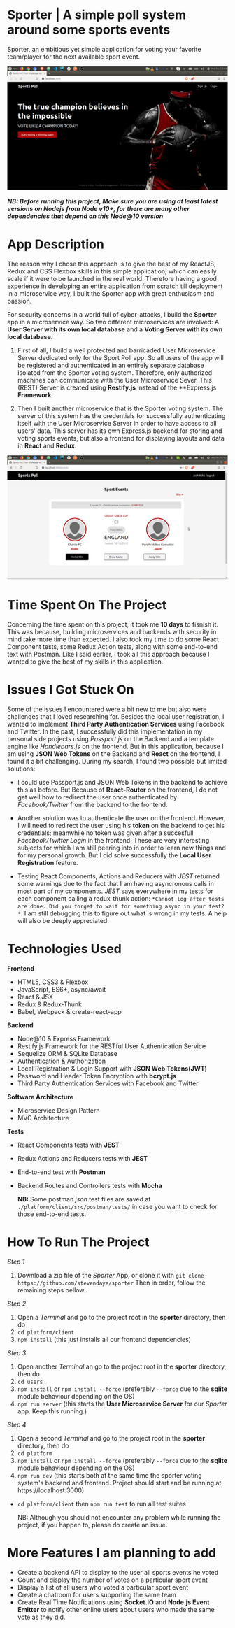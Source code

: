# Sporter | A simple poll system around some sports events

Sporter, an embitious yet simple application for voting your favorite team/player for the next available sport event.

![Alt text](platform/client/src/assets/vendor/local/sporter.png?raw=true "Sporter - A Simple Sport Voting App - Home Page")

***NB: Before running this project, Make sure you are using at least latest versions on Nodejs from Node v10+, for there are many other dependencies that depend on this Node@10 version***

# App Description
The reason why I chose this approach is to give the best of my ReactJS, Redux and CSS Flexbox skills in this simple application, which can easily scale if it were to be launched in the real world. Therefore having a good experience in developing an entire application from scratch till deployment in a microservice way, I built the Sporter app with great enthusiasm and passion.

For security concerns in a world full of cyber-attacks, I build the **Sporter** app in a microservice way. So two different microservices are involved: A **User Server with its own local database** and a **Voting Server with its own local database**.

1. First of all, I build a well protected and barricaded User Microservice Server dedicated only for the Sport Poll app. So all users of the app will be registered and authenticated in an entirely separate database isolated from the Sporter voting system. Therefore, only authorized machines can communicate with the User Microservice Sever. This (REST) Server is created using **Restify.js** instead of the **Express.js **Framework**.

2. Then I built another microservice that is the Sporter voting system. The server of this system has the credentials for successfully authenticating itself with the User Microservice Server in order to have access to all users' data. This server has its own Express.js backend for storing and voting sports events, but also a frontend for displaying layouts and data in **React** and **Redux**.

![Alt text](platform/client/src/assets/vendor/local/sporter_events.png?raw=true "Sporter - A Simple Sport Voting App - Events Voting Page")

# Time Spent On The Project
Concerning the time spent on this project, it took me **10 days** to fisnish it. This was because, building microservices and backends with security in mind take more time than expected. I also took my time to do some React Component tests, some Redux Action tests, along with some end-to-end text with Postman. Like I said earlier, I took all this approach because I wanted to give the best of my skills in this application.

# Issues I Got Stuck On
Some of the issues I encountered were a bit new to me but also were challenges that I loved researching for.
Besides the local user registration, I wanted to implement  **Third Party Authentication Services** using Facebook and Twitter. In the past, I successfully did this implementation in my personal side projects using *Passport.js* on the Backend and a template engine like *Handlebars.js* on the frontend. But in this application, because I am using **JSON Web Tokens** on the Backend and **React** on the frontend, I found it a bit challenging. During my search, I found two possible but limited solutions:

- I could use Passport.js and JSON Web Tokens in the backend to achieve this as before. But Because of **React-Router** on the frontend, I do not get well how to redirect the user once authenticated by *Facebook/Twitter* from the backend to the frontend.

- Another solution was to authenticate the user on the frontend. However, I will need to redirect the user using his **token** on the backend to get his credentials; meanwhile no token was given after a succesfull *Facebook/Twitter Login* in the frontend. These are very interesting subjects for which I am still peering into in order to learn new things and for my personal growth. But I did solve successfully the **Local User Registration** feature.

- Testing React Components, Actions and Reducers with *JEST* returned some warnings due to the fact that I am having asyncronous calls in most part of my components. *JEST* says everywhere in my tests for each component calling a redux-thunk action: `*Cannot log after tests are done. Did you forget to wait for something async in your test?*`. I am still debugging this to figure out what is wrong in my tests. A help will also be deeply appreciated.

# Technologies Used
**Frontend**

- HTML5, CSS3 & Flexbox
- JavaScript, ES6+, async/await
- React & JSX
- Redux & Redux-Thunk
- Babel, Webpack & create-react-app

**Backend**

- Node@10 & Express Framework
- Restify.js Framework for the RESTful User Authentication Service
- Sequelize ORM & SQLite Database
- Authentication & Authorization
- Local Registration & Login Support with **JSON Web Tokens(JWT)**
- Password and Header Token Encryption with **bcrypt.js**
- Third Party Authentication Services with Facebook and Twitter

**Software Architecture**

- Microservice Design Pattern
- MVC Architecture

**Tests**

- React Components tests with **JEST**
- Redux Actions and Reducers tests with **JEST**
- End-to-end test with **Postman**
- Backend Routes and Controllers tests with **Mocha**

  **NB:** Some postman *json* test files are saved at `./platform/client/src/postman/tests/` in case you want to check for those end-to-end tests.

# How To Run The Project

*Step 1*

1. Download a zip file of the *Sporter* App, or clone it with `git clone https://github.com/stevendaye/sporter` Then in order, follow the remaining steps bellow..

*Step 2*

1. Open a *Terminal* and go to the project root in the **sporter** directory, then do
2. `cd platform/client`
3. `npm install` (this just installs all our frontend dependencies)

*Step 3*

1. Open another *Terminal* an go to the project root in the **sporter** directory, then do
2. `cd users`
3. `npm install` or `npm install --force` (preferably `--force` due to the **sqlite** module behaviour depending on the OS)
4. `npm run server` (this starts the **User Microservice Server** for our *Sporter* app. Keep this running.)

*Step 4*

1. Open a second *Terminal* and go to the project root in the **sporter** directory, then do
2. `cd platform`
3. `npm install` or `npm install --force` (preferably `--force` due to the **sqlite** module behaviour depending on the OS)
4. `npm run dev` (this starts both at the same time the sporter voting system's backend and frontend. Project should start and be running at https://localhost:3000)

- `cd platform/client` then `npm run test` to run all test suites

  NB: Although you should not encounter any problem while running the project, if you happen to, please do create an issue.

# More Features I am planning to add
 - Create a backend API to display to the user all sports events he voted
 - Count and display the number of votes on a particular sport event
 - Display a list of all users who voted a particular sport event
 - Create a chatroom for users supporting the same team
 - Create Real Time Notifications using **Socket.IO** and **Node.js Event Emitter** to notify other online users about users who made the same vote as they did.
